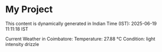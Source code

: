# My Project

This content is dynamically generated in Indian Time (IST): 2025-06-19 11:11:18 IST


Current Weather in Coimbatore:
Temperature: 27.88 °C
Condition: light intensity drizzle

